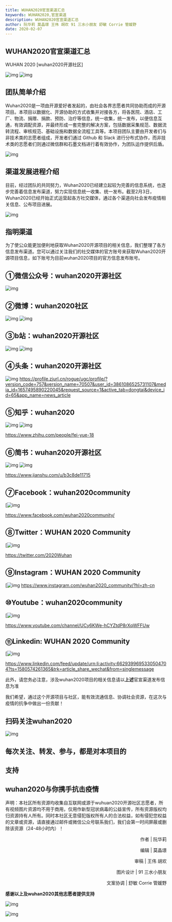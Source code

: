 ```yaml
---
title: WUHAN2020官宣渠道汇总
keywords: WUHAN2020,官宣渠道
description: WUHAN2020官宣渠道汇总
author: 阮华莉 莫晶璟 王伟 胡欢 91 三水小朋友 舒敏 Corrie 管媛野
date: 2020-02-07
---
```

## WUHAN2020官宣渠道汇总

WUHAN 2020 [wuhan2020开源社区]

![img](/images/blog/media/banner.webp)
![img](/images/blog/media/no1.webp)

## 团队简单介绍 

Wuhan2020是一项由开源爱好者发起的，由社会各界志愿者共同协助而成的开源项目。本项目以数据化、开源协助的方式收集并对接各方，将各医院、酒店、工厂、物流、捐赠、捐款、预防、治疗等信息，统一收集，统一发布，以便信息互通，有效调配资源，并最终形成一套完整的解决方案，包括数据采集规范、数据流转流程、审核规范、基础设施和数据全流程工具等。本项目团队主要由开发者们与非技术类的志愿者组成，开发者们通过 Github 和 Slack 进行分布式协作，而非技术类的志愿者们则通过微信群和石墨文档进行着有效协作，为团队运作提供后盾。

![img](/images/blog/media/no2.webp)

## 渠道发展进程介绍 

目前，经过团队的共同努力，Wuhan2020已经建立起较为完善的信息系统，也逐步完善着信息发布渠道，努力实现信息统一收集、统一发布。截至2月3日，Wuhan2020已经开始正式运营起各方社交媒体，通过各个渠道向社会发布疫情相关信息、公布项目进展。

![img](/images/blog/media/no3.webp)

## 指明渠道 

为了使公众能更加便利地获取Wuhan2020开源项目的相关信息，我们整理了各方信息发布渠道。您可以通过关注我们的社交媒体的官方账号来获取Wuhan2020开源项目信息，如下账号为目前wuhan2020项目的官方信息发布账号。

## ①微信公众号：wuhan2020开源社区 

![img](/images/blog/media/wechatcode.webp)

## ②微博：wuhan2020社区 
![img](/images/blog/media/weibocode.webp)
![img](/images/blog/media/weibocode2.webp)

## ③b站：wuhan2020开源社区  

![img](/images/blog/media/bilibili.webp)
![img](/images/blog/media/bilibili2.webp)

## ④头条：wuhan2020开源社区  

![img](/images/blog/media/toutiao.webp)
https://profile.zjurl.cn/rogue/ugc/profile/?version_code=757&version_name=70507&user_id=3861086525731107&media_id=1657495890220045&request_source=1&active_tab=dongtai&device_id=65&app_name=news_article

## ⑤知乎：wuhan2020  

![img](/images/blog/media/zhihu.webp)
![img](/images/blog/media/zhihu2.webp)

https://www.zhihu.com/people/fei-yue-18

## ⑥简书：wuhan2020开源社区 

![img](/images/blog/media/jianshu.webp)
![img](/images/blog/media/jianshu2.webp)

https://www.jianshu.com/u/b3c8de11715

## ⑦Facebook：wuhan2020community 

[![img](/images/blog/media/facebook.webp)

https://www.facebook.com/wuhan2020community/

## ⑧Twitter：WUHAN 2020 Community 

 [![img](/images/blog/media/twitter.webp)

https://twitter.com/2020Wuhan

## ⑨Instagram：WUHAN 2020 Community 

[![img](/images/blog/media/instagram.webp)
https://www.instagram.com/wuhan2020_community/?hl=zh-cn


## ⑩Youtube：wuhan2020community 

[![img](/images/blog/media/youtube.webp)

 https://www.youtube.com/channel/UCy6KWe-hCYZtdP8rXqWFFUw 

## ⑪Linkedin: WUHAN 2020 Community 

[![img](/images/blog/media/linkedin.webp)

  https://www.linkedin.com/feed/update/urn:li:activity:6629399695330504704?ts=1580574261365&trk=article_share_wechat&from=singlemessage 

 此外，请您务必注意，涉及wuhan2020项目的相关信息请以**上述**官宣渠道发布信息为准 

我们希望，通过这个开源项目与社区，能有效流通信息、协调社会资源，在这次与疫情的抗争中做出一份贡献！

## 扫码关注wuhan2020  
![img](/images/blog/media/wuhan2020wx.webp)

## 每次关注、转发、参与，都是对本项目的 

## 支持 

## wuhan2020与你携手抗击疫情 

声明：本社区所有资源均收集自互联网或源于wuhuan2020开源社区志愿者，所有视频图片资源均不用于商用，仅用作新型冠状病毒的公益宣传，所有资源版权均归资源持有人所有。同时本社区无意侵犯版权所有人的合法权益，如有侵犯您权益的文章或资源，请直接通过邮件或微信公众号联系我们，我们会第一时间屏蔽或删除该资源（24-48小时内）！

<p align="right">作者 | 阮华莉</p>
<p align="right">编辑 | 莫晶璟</p>
<p align="right">审稿 | 王伟 胡欢</p>
<p align="right">图片设计 | 91 三水小朋友</p>
<p align="right">文案协调 | 舒敏 Corrie 管媛野</p>

**感谢以上及wuhan2020其他志愿者提供支持**

![img](/images/blog/media/rescue-by-developer.webp)

![img](/images/blog/media/to-all-members.webp)
